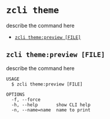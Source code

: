 `zcli theme`
============

describe the command here

* [`zcli theme:preview [FILE]`](#zcli-themepreview-file)

## `zcli theme:preview [FILE]`

describe the command here

```
USAGE
  $ zcli theme:preview [FILE]

OPTIONS
  -f, --force
  -h, --help       show CLI help
  -n, --name=name  name to print
```
